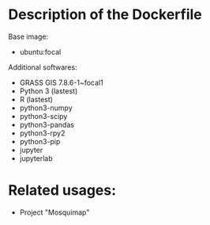 # Description of the Dockerfile
Base image:
- ubuntu:focal

Additional softwares:
- GRASS GIS 7.8.6-1~focal1
- Python 3 (lastest)
- R (lastest)
- python3-numpy
- python3-scipy
- python3-pandas
- python3-rpy2
- python3-pip
- jupyter
- jupyterlab


# Related usages: 
- Project "Mosquimap"